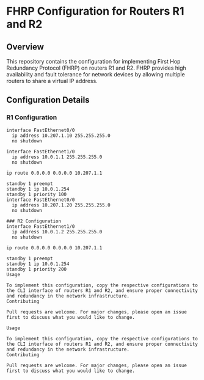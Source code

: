 # FHRP Configuration for Routers R1 and R2

## Overview
This repository contains the configuration for implementing First Hop Redundancy Protocol (FHRP) on routers R1 and R2. FHRP provides high availability and fault tolerance for network devices by allowing multiple routers to share a virtual IP address.

## Configuration Details

### R1 Configuration
```plaintext
interface FastEthernet0/0
  ip address 10.207.1.10 255.255.255.0
  no shutdown

interface FastEthernet1/0
  ip address 10.0.1.1 255.255.255.0
  no shutdown

ip route 0.0.0.0 0.0.0.0 10.207.1.1

standby 1 preempt
standby 1 ip 10.0.1.254
standby 1 priority 100
interface FastEthernet0/0
  ip address 10.207.1.20 255.255.255.0
  no shutdown

### R2 Configuration
interface FastEthernet1/0
  ip address 10.0.1.2 255.255.255.0
  no shutdown

ip route 0.0.0.0 0.0.0.0 10.207.1.1

standby 1 preempt
standby 1 ip 10.0.1.254
standby 1 priority 200
Usage

To implement this configuration, copy the respective configurations to the CLI interface of routers R1 and R2, and ensure proper connectivity and redundancy in the network infrastructure.
Contributing

Pull requests are welcome. For major changes, please open an issue first to discuss what you would like to change.

Usage

To implement this configuration, copy the respective configurations to the CLI interface of routers R1 and R2, and ensure proper connectivity and redundancy in the network infrastructure.
Contributing

Pull requests are welcome. For major changes, please open an issue first to discuss what you would like to change.
